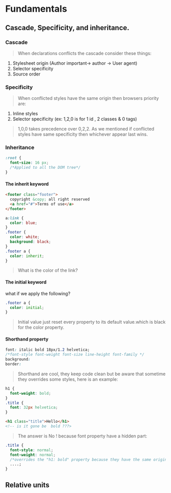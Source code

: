 # Fundamentals

## Cascade, Specificity, and inheritance.

### Cascade

> When declarations conflicts the cascade consider these things:

1. Stylesheet origin (Author important-> author -> User agent)
2. Selector specificity
3. Source order

### Specificity

> When conflicted styles have the same origin then browsers priority are:

1. Inline styles
2. Selector specificity (ex: 1,2,0 is for 1 id , 2 classes & 0 tags)

> 1,0,0 takes precedence over 0,2,2.
> As we mentioned if conflicted styles have same specificity then whichever appear last wins.

### Inheritance

```css
:root {
  font-size: 16 px;
  /*Applied to all the DOM tree*/
}
```

#### The inherit keyword

```html
<footer class="footer">
  copyright &copy; all right reserved
  <a href="#">Terms of use</a>
</footer>
```

```css
a:link {
  color: blue;
}
.footer {
  color: white;
  background: black;
}
.footer a {
  color: inherit;
}
```

> What is the color of the link?

#### The initial keyword

what if we apply the following?

```css
.footer a {
  color: initial;
}
```

> Initial value just reset every property to its default value.which is black for the color property.

#### Shorthand property

```css
font: italic bold 18px/1.2 helvetica;
/*font-style font-weight font-size line-height font-family */
background:
border:
```

> Shorthand are cool, they keep code clean but be aware that sometime they overrides some styles, here is an example:

```css
h1 {
  font-weight: bold;
}
.title {
  font: 32px helvetica;
}
```

```html
<h1 class="title">Hello</h1>
<!-- is it gone be  bold ???>
```

> The answer is No ! because font property have a hidden part:

```css
.title {
  font-style: normal;
  font-weight: normal;
  /*overrides the "h1: bold" property because they have the same origin but the font wins the specificity (0,0,1 over 0,1,0) */
  ....;
}
```

## Relative units
